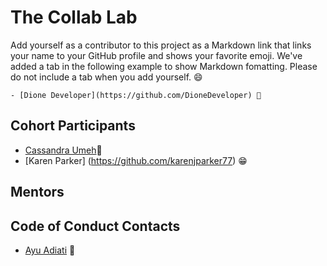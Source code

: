 # The Collab Lab

Add yourself as a contributor to this project as a Markdown link that links your name to your GitHub profile and shows your favorite emoji. We've added a tab in the following example to show Markdown fomatting. Please do not include a tab when you add yourself. 😄

    - [Dione Developer](https://github.com/DioneDeveloper) 💅

## Cohort Participants

- [Cassandra Umeh](https://github.com/cassie202)🥳
- [Karen Parker] (https://github.com/karenjparker77) 😁

## Mentors

## Code of Conduct Contacts

- [Ayu Adiati](https://github.com/adiati98) 🤩
